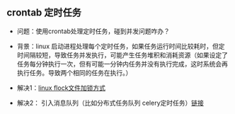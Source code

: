 ## crontab 定时任务

- 问题：使用crontab处理定时任务，碰到并发问题咋办？

- 背景：linux 启动进程处理每个定时任务，如果任务运行时间比较耗时，但定时间隔较短，导致任务并发执行，可能产生任务堆积和消耗资源（如果设定了任务每分钟执行一次，但有可能一分钟内任务并没有执行完成，这时系统会再执行任务。导致两个相同的任务在执行。）

- 解决1：[linux flock文件加锁方式](https://blog.csdn.net/fdipzone/article/details/38284009?spm=1001.2101.3001.6650.4&utm_medium=distribute.pc_relevant.none-task-blog-2%7Edefault%7ECTRLIST%7ERate-4-38284009-blog-83344742.pc_relevant_3mothn_strategy_and_data_recovery&depth_1-utm_source=distribute.pc_relevant.none-task-blog-2%7Edefault%7ECTRLIST%7ERate-4-38284009-blog-83344742.pc_relevant_3mothn_strategy_and_data_recovery&utm_relevant_index=5)

- 解决2： 引入消息队列（比如分布式任务队列 celery定时任务）[链接](https://blog.51cto.com/u_15284125/2992991)